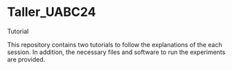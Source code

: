 # Taller_UABC24
Tutorial

This repository contains two tutorials to follow the explanations of the each session. 
In addition, the necessary files and software to run the experiments are provided.

